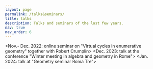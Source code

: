 ```yaml
---
layout: page
permalink: /talks&seminars/
title: talks
description: Talks and seminars of the last few years.
nav: true
nav_order: 6
---
```


<Nov.- Dec. 2022: online seminar on "Virtual cycles in enumerative geometry" together with Robert Crumplin>
<Dec. 2023: talk at the conference "Winter meeting in algebra and geometry in Rome">
<Jan. 2024: talk at "Geometry seminar Roma Tre">
